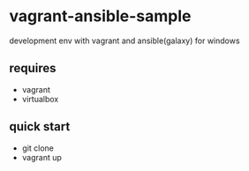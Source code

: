 # vagrant-ansible-sample
development env with vagrant and ansible(galaxy) for windows

requires
--
- vagrant
- virtualbox

quick start
--
- git clone
- vagrant up

